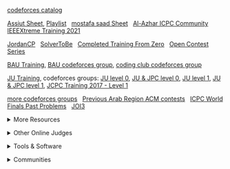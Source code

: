 [codeforces catalog](https://codeforces.com/catalog)

[Assiut Sheet](https://docs.google.com/spreadsheets/d/12XlGl2Nae1NXRDNet_bGQ2HM2O3kq-9FS0Jm2pDwFyg), 
[Playlist](https://youtube.com/playlist?list=PLq8huKQsVgUMyLW7Q1OVErEclujWPGPsj&si=DzWtpqdCxlTM_9OA) &nbsp; 
[mostafa saad Sheet](https://codeforces.com/blog/entry/97858) &nbsp;
[Al-Azhar ICPC Community](https://sites.google.com/view/azharicpc/home) &nbsp; 
[IEEEXtreme Training 2021](https://youtube.com/playlist?list=PL1SVyy_SXUBZEdJUSwztfARNgzyw6XZv_)

[JordanCP](https://jordan-cp.com) &nbsp; 
[SolverToBe](https://solvertobe.com) &nbsp; 
[Completed Training From Zero](https://codeforces.com/group/isP4JMZTix) &nbsp; 
[Open Contest Series](https://codeforces.com/group/T99c3atS1n)

[BAU Training](https://youtube.com/playlist?list=PL9L87DeTP7kbnVAOS2FCVOvuadcOT4ysN), 
[BAU codeforces group](https://codeforces.com/group/tlobvwTh19), 
[coding club codeforces group](https://codeforces.com/group/cRILaLqEsX)

[JU Training](https://www.youtube.com/@acmju/playlists), 
codeforces groups: 
[JU level 0](https://codeforces.com/group/6T8OBL1uUW), 
[JU & JPC level 0](https://codeforces.com/group/OQSClAEYis), 
[JU level 1](https://codeforces.com/group/eFbHZGBJQR), 
[JU & JPC level 1](https://codeforces.com/group/UCvnPPDQxL), 
[JCPC Training 2017 - Level 1](https://codeforces.com/group/abwn7HbDuu|)

[more codeforces groups](https://codeforces.com/groups/with/Om4r37) &nbsp; 
[Previous Arab Region ACM contests](https://codeforces.com/gyms?filterContestType=Official+ACM-ICPC+Contest&filterContestFormat=ICPC&filterIcpcRegion=Arab+Region&order=ID_DESC) &nbsp; 
[ICPC World Finals Past Problems](https://icpc.global/worldfinals/past-problems) &nbsp; 
[JOI3](https://web.facebook.com/JordanianOI/posts/pfbid02ACzBEgN3oRqkzvrRjorgRSEHW7uWfvqz9CF3A7dBPrvwvLnkuvEMTQHWfJebTtuFl)
<details><summary>More Resources</summary>

[Awesome Competitive Programming](https://github.com/lnishan/awesome-competitive-programming)\
[Algorithms for Competitive Programming](https://cp-algorithms.com)\
[USACO Guide](https://usaco.guide)\
[Coding Interview University](https://github.com/jwasham/coding-interview-university)\
[Tech Interview Handbook](https://www.techinterviewhandbook.org)\
[NeetCode](https://neetcode.io)\
[Coding Interview Prep](https://www.freecodecamp.org/learn/coding-interview-prep)\
[Errichto Algorithms](https://github.com/Errichto/youtube/wiki)\
[Competitive Programming – A Complete Guide](https://www.geeksforgeeks.org/competitive-programming-a-complete-guide)\
[Awesome Algorithms](https://github.com/tayllan/awesome-algorithms)\
[Topcoder](https://www.topcoder.com/thrive/tracks?track=Competitive%20Programming)\
[TeamsCode](https://www.teamscode.org/)\
[PIRATE KING](https://www.piratekingdom.com/leetcode/study-guide)</details>
<details><summary>Other Online Judges</summary>

[Virtual Judge](https://vjudge.net)\
[thabit](https://thabit.io)\
[CS Academy](https://csacademy.com)\
[LogicRush](https://logicrush.com)\
[hackerearth](https://www.hackerearth.com)\
[codewars](https://www.codewars.com)\
[edabit](https://edabit.com)\
[Project Euler](https://www.freecodecamp.org/learn/project-euler)\
[CodeDrills](https://codedrills.io/problems)\
[USACO](https://train.usaco.org/)</details>
<details><summary>Tools & Software</summary>
<details><summary>My Setup</summary>

[VS Code](https://code.visualstudio.com)\
[C++ for VS Code](https://code.visualstudio.com/docs/languages/cpp)\
[debug C++ in VS Code](https://code.visualstudio.com/docs/cpp/introvideos-cpp#_debug-a-c-project)\
[VS Code extension for automatic testing](https://marketplace.visualstudio.com/items?itemName=DivyanshuAgrawal.competitive-programming-helper)\
[browser extension for importing test cases](https://github.com/jmerle/competitive-companion)\
[other VS Code extensions I use](https://github.com/3m4r5/3m4r5/blob/main/Resources/vsce.md)\
[My Code Snippets](https://github.com/3m4r5/3m4r5/blob/main/Resources/cpp.json)\
[online tool for creating code snippets](https://snippet-generator.app/)</details>
<details><summary>Online Ladders</summary>

[Codehunt](https://codehunt.cc)\
[Dynamic A2OJ](https://a2oj.herokuapp.com)\
[Static A2OJ](https://a2oj.netlify.app)\
[A2OJ Ladders](https://earthshakira.github.io/a2oj-clientside/server/Ladders.html)\
[Codeforces Ladders](https://codeforcesladders.firebaseapp.com)\
[ACDLadders](https://acodedaily.com/)\
[CP-31](https://www.tle-eliminators.com/cp-sheet)\
[AtCoder Problems](https://kenkoooo.com/atcoder)</details>
<details><summary>Rating Predictors</summary>

[Carrot](https://github.com/meooow25/carrot)\
[CF-Predictor](https://codeforces.com/blog/entry/50411)\
[ac-predictor](https://greasyfork.org/en/scripts/369954-ac-predictor/code)\
[Leetcode predictor](https://lccn.lbao.site/)</details>
<details><summary>Codeforces Tools</summary>

[Codeforces Visualizer](https://cfviz.netlify.app)\
[CF Analytics](https://github.com/ApoorvaRajBhadani/cf-analytics)\
[Tasks Finder Bot](https://t.me/TasksFinderBot)\
[cf-fast-submit](https://github.com/LumaKernel/cf-fast-submit)\
[cf-tool](https://github.com/xalanq/cf-tool)</details>

[CLIST](https://clist.by)\
[StopStalk](https://www.stopstalk.com)\
[Gravy](https://gravy.thud.dev)</details>
<details><summary>Communities</summary>
<details><summary>Discord</summary>
<details><summary>Popular servers</summary>

[USACO (Unofficial)](https://discord.gg/bessMBe) ([resources](https://gist.github.com/3m4r5/15ae4c6573b5cac46dd5b5396b9a9587))\
[Priyansh31dec Server](https://discord.gg/x6C4thVRfQ)\
[A Code Daily!](https://discord.com/invite/H8TeFjvq6z)\
[AC](https://discord.gg/2CJ6qvY)\
[TLE Community](https://discord.com/invite/zNnwMKEbJG)\
[Competitive Programming Initiative](https://discord.gg/6n55UAARJM)\
[TeamsCode](https://discord.com/invite/8pg89SS)\
[Errichto Server Official](https://discord.gg/errichto)\
[tmw's CP club](https://discord.gg/AneA5wg)\
[Competitive Programming Community](https://discord.gg/algorithms)\
[International Coding Hub](https://discord.gg/9qQe2Nh)\
[NeetCode](https://discord.gg/Qan2WGTcEr)</details>
<details><summary>Arabic Servers</summary>

[Juniors Sheet](https://discord.gg/QapCtr58J7)\
[Jordan Training Contests](https://discord.gg/FVq3uNwzvh)\
[JUST Programming Chapter](https://discord.gg/bpAZs5v5MJ)\
[ACM JU & JPC 2023 Problem Solving Training](https://discord.gg/JkaRaSvNUQ)\
[Coding Club](https://discord.gg/kGRFEWJes7)</details></details>
<details><summary>Arabic Facebook Groups</summary>

[ACM - JCPC](https://web.facebook.com/groups/357325854467689)\
[ICPC JU Training](https://web.facebook.com/groups/ProblemSolvingJu)\
[JPC - Problem Solving](https://web.facebook.com/groups/JUST.Programming.Chapter)\
[Problem solving training / Atypical & JPC](https://web.facebook.com/groups/3656874131270769)\
[ACM JU - Problem Solving Training](https://web.facebook.com/groups/2674471682686370)\
[ACM JU Problem Solving](https://web.facebook.com/groups/194133696894364)\
[Acm chapter JU/ problem solving](https://web.facebook.com/groups/405132170348089)\
[ProblemSolving Training 2023 - BAU](https://web.facebook.com/groups/914888532875958)\
[ICPC EST Training (Student Branch)](https://web.facebook.com/groups/181389578046308)\
[Al-Azhar ICPC Community Training](https://web.facebook.com/groups/2072363846213064)</details></details>
